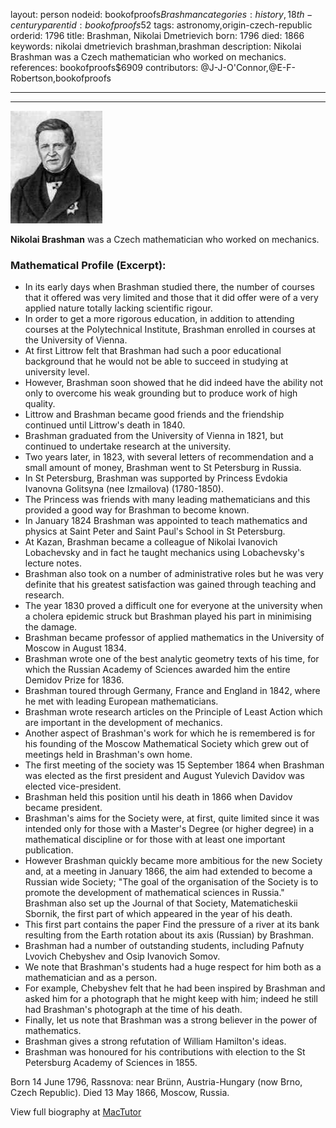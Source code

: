 layout: person
nodeid: bookofproofs$Brashman
categories: history,18th-century
parentid: bookofproofs$52
tags: astronomy,origin-czech-republic
orderid: 1796
title: Brashman, Nikolai Dmetrievich
born: 1796
died: 1866
keywords: nikolai dmetrievich brashman,brashman
description: Nikolai Brashman was a Czech mathematician who worked on mechanics.
references: bookofproofs$6909
contributors: @J-J-O'Connor,@E-F-Robertson,bookofproofs

---



---

![Brashman.jpg](https://github.com/bookofproofs/bookofproofs.github.io/blob/main/_sources/_assets/images/portraits/Brashman.jpg?raw=true)

**Nikolai Brashman** was a Czech mathematician who worked on mechanics.

### Mathematical Profile (Excerpt):
* In its early days when Brashman studied there, the number of courses that it offered was very limited and those that it did offer were of a very applied nature totally lacking scientific rigour.
* In order to get a more rigorous education, in addition to attending courses at the Polytechnical Institute, Brashman enrolled in courses at the University of Vienna.
* At first Littrow felt that Brashman had such a poor educational background that he would not be able to succeed in studying at university level.
* However, Brashman soon showed that he did indeed have the ability not only to overcome his weak grounding but to produce work of high quality.
* Littrow and Brashman became good friends and the friendship continued until Littrow's death in 1840.
* Brashman graduated from the University of Vienna in 1821, but continued to undertake research at the university.
* Two years later, in 1823, with several letters of recommendation and a small amount of money, Brashman went to St Petersburg in Russia.
* In St Petersburg, Brashman was supported by Princess Evdokia Ivanovna Golitsyna (nee Izmailova) (1780-1850).
* The Princess was friends with many leading mathematicians and this provided a good way for Brashman to become known.
* In January 1824 Brashman was appointed to teach mathematics and physics at Saint Peter and Saint Paul's School in St Petersburg.
* At Kazan, Brashman became a colleague of Nikolai Ivanovich Lobachevsky and in fact he taught mechanics using Lobachevsky's lecture notes.
* Brashman also took on a number of administrative roles but he was very definite that his greatest satisfaction was gained through teaching and research.
* The year 1830 proved a difficult one for everyone at the university when a cholera epidemic struck but Brashman played his part in minimising the damage.
* Brashman became professor of applied mathematics in the University of Moscow in August 1834.
* Brashman wrote one of the best analytic geometry texts of his time, for which the Russian Academy of Sciences awarded him the entire Demidov Prize for 1836.
* Brashman toured through Germany, France and England in 1842, where he met with leading European mathematicians.
* Brashman wrote research articles on the Principle of Least Action which are important in the development of mechanics.
* Another aspect of Brashman's work for which he is remembered is for his founding of the Moscow Mathematical Society which grew out of meetings held in Brashman's own home.
* The first meeting of the society was 15 September 1864 when Brashman was elected as the first president and August Yulevich Davidov was elected vice-president.
* Brashman held this position until his death in 1866 when Davidov became president.
* Brashman's aims for the Society were, at first, quite limited since it was intended only for those with a Master's Degree (or higher degree) in a mathematical discipline or for those with at least one important publication.
* However Brashman quickly became more ambitious for the new Society and, at a meeting in January 1866, the aim had extended to become a Russian wide Society; "The goal of the organisation of the Society is to promote the development of mathematical sciences in Russia." Brashman also set up the Journal of that Society, Matematicheskii Sbornik, the first part of which appeared in the year of his death.
* This first part contains the paper Find the pressure of a river at its bank resulting from the Earth rotation about its axis (Russian) by Brashman.
* Brashman had a number of outstanding students, including Pafnuty Lvovich Chebyshev and Osip Ivanovich Somov.
* We note that Brashman's students had a huge respect for him both as a mathematician and as a person.
* For example, Chebyshev felt that he had been inspired by Brashman and asked him for a photograph that he might keep with him; indeed he still had Brashman's photograph at the time of his death.
* Finally, let us note that Brashman was a strong believer in the power of mathematics.
* Brashman gives a strong refutation of William Hamilton's ideas.
* Brashman was honoured for his contributions with election to the St Petersburg Academy of Sciences in 1855.

Born 14 June 1796, Rassnova: near Brünn, Austria-Hungary (now Brno, Czech Republic). Died 13 May 1866, Moscow, Russia.

View full biography at [MacTutor](https://mathshistory.st-andrews.ac.uk/Biographies/Brashman/)
